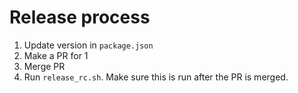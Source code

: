 # Release process

1. Update version in `package.json`
2. Make a PR for 1
3. Merge PR
4. Run `release_rc.sh`. Make sure this is run after the PR is merged.

